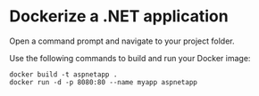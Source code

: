 # Dockerize a .NET application

Open a command prompt and navigate to your project folder.

Use the following commands to build and run your Docker image:

    docker build -t aspnetapp .
    docker run -d -p 8080:80 --name myapp aspnetapp
    
    
